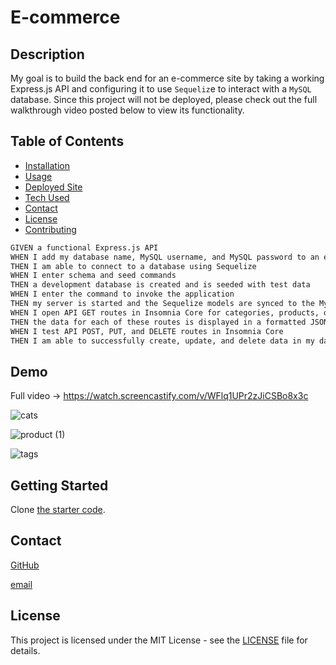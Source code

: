# E-commerce

## Description
My goal is to build the back end for an e-commerce site by taking a working Express.js API and configuring it to use `Sequeliz`e to interact with a `MySQL` database. Since this project will not be deployed, please check out the full walkthrough video posted below to view its functionality.



## Table of Contents

- [Installation](#installation)
- [Usage](#usage)
- [Deployed Site](#deployed-site)
- [Tech Used](#tech-used)
- [Contact](#contact)
- [License](#license)
- [Contributing](#contributing)


```md
GIVEN a functional Express.js API
WHEN I add my database name, MySQL username, and MySQL password to an environment variable file
THEN I am able to connect to a database using Sequelize
WHEN I enter schema and seed commands
THEN a development database is created and is seeded with test data
WHEN I enter the command to invoke the application
THEN my server is started and the Sequelize models are synced to the MySQL database
WHEN I open API GET routes in Insomnia Core for categories, products, or tags
THEN the data for each of these routes is displayed in a formatted JSON
WHEN I test API POST, PUT, and DELETE routes in Insomnia Core
THEN I am able to successfully create, update, and delete data in my database
```

## Demo
Full video -> https://watch.screencastify.com/v/WFlq1UPr2zJiCSBo8x3c

![cats](https://user-images.githubusercontent.com/87335354/140693196-34f2ef38-c2ee-43e4-b38a-152c9978a41f.gif)

![product (1)](https://user-images.githubusercontent.com/87335354/140693083-7fcf0eb3-6f4e-4983-a223-9c536de63913.gif)

![tags](https://user-images.githubusercontent.com/87335354/140693093-9e93a9e2-0696-48b1-8648-67e675d05e20.gif)


## Getting Started
Clone [the starter code](https://github.com/coding-boot-camp/fantastic-umbrella).


## Contact

[GitHub](https://github.com/pamelac21)

[email](mailto:pamelac021@gmail.com)


## License

This project is licensed under the MIT License - see the [LICENSE](LICENSE) file for details.

















